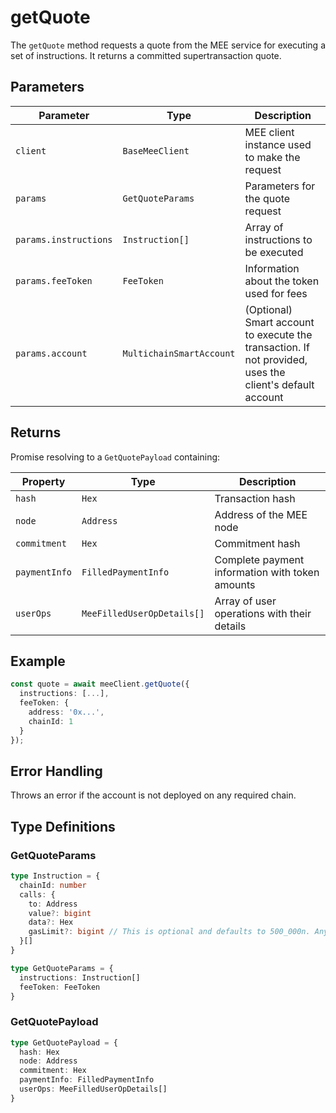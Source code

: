# getQuote

The `getQuote` method requests a quote from the MEE service for executing a set of instructions. It returns a committed supertransaction quote.

## Parameters

| Parameter | Type | Description |
|-----------|------|-------------|
| `client` | `BaseMeeClient` | MEE client instance used to make the request |
| `params` | `GetQuoteParams` | Parameters for the quote request |
| `params.instructions` | `Instruction[]` | Array of instructions to be executed |
| `params.feeToken` | `FeeToken` | Information about the token used for fees |
| `params.account` | `MultichainSmartAccount` | (Optional) Smart account to execute the transaction. If not provided, uses the client's default account |

## Returns

Promise resolving to a `GetQuotePayload` containing:

| Property | Type | Description |
|----------|------|-------------|
| `hash` | `Hex` | Transaction hash |
| `node` | `Address` | Address of the MEE node |
| `commitment` | `Hex` | Commitment hash |
| `paymentInfo` | `FilledPaymentInfo` | Complete payment information with token amounts |
| `userOps` | `MeeFilledUserOpDetails[]` | Array of user operations with their details |

## Example

```typescript
const quote = await meeClient.getQuote({
  instructions: [...],
  feeToken: { 
    address: '0x...', 
    chainId: 1 
  }
});
```

## Error Handling

Throws an error if the account is not deployed on any required chain.

## Type Definitions

### GetQuoteParams
```typescript
type Instruction = {
  chainId: number
  calls: {
    to: Address
    value?: bigint
    data?: Hex
    gasLimit?: bigint // This is optional and defaults to 500_000n. Any overspending will be refunded.
  }[]
}

type GetQuoteParams = {
  instructions: Instruction[]
  feeToken: FeeToken
}
```

### GetQuotePayload
```typescript
type GetQuotePayload = {
  hash: Hex
  node: Address
  commitment: Hex
  paymentInfo: FilledPaymentInfo
  userOps: MeeFilledUserOpDetails[]
}
```